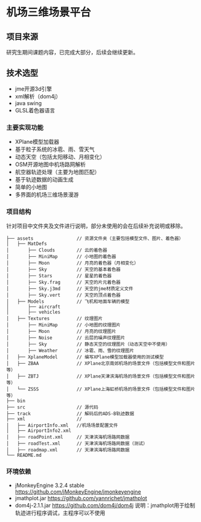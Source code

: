 # 机场三维场景平台
## 项目来源
研究生期间课题内容，已完成大部分，后续会继续更新。
## 技术选型
- jme开源3d引擎
- xml解析（dom4j）
- java swing
- GLSL着色器语言
### 主要实现功能
- XPlane模型加载器
- 基于粒子系统的冰雹、雨、雪天气
- 动态天空（包括太阳移动、月相变化）
- OSM开源地图中机场路网解析
- 航空器轨迹处理（主要为地图匹配）
- 基于轨迹数据的动画生成
- 简单的小地图
- 多界面的机场三维场景漫游
### 项目结构
针对项目中文件夹及文件进行说明，部分未使用的会在后续补充说明或移除。
```
├── assets                // 资源文件夹（主要包括模型文件、图片、着色器）
│   ├── MatDefs  
│       ├── Clouds        // 云的着色器
│       ├── MiniMap       // 小地图的着色器
│       ├── Moon          // 月亮的着色器（月相变化）
│       ├── Sky           // 天空的基本着色器
│       ├── Stars         // 星星的着色器
│       ├── Sky.frag      // 天空的片元着色器
│       ├── Sky.j3md      // 天空的jme材质定义文件
│       ├── Sky.vert      // 天空的顶点着色器
│   ├── Models            // 飞机和地面车辆的模型
│       ├── aircraft      
│       ├── vehicles   
│   ├── Textures          // 纹理图片
│       ├── MiniMap       // 小地图的纹理图片
│       ├── Moon          // 月亮的纹理图片
│       ├── Noise         // 云层的噪声纹理图片
│       ├── Sky           // 静态天空的纹理图片（动态天空中不使用）
│       ├── Weather       // 冰雹、雨、雪的纹理图片
│   ├── XplaneModel       // 编写XPlane模型加载器使用的测试模型
│   ├── ZBAA              // XPlane北京南郊机场的场景文件（包括模型文件和图片等）
│   ├── ZBTJ              // XPlane天津滨海机场的场景文件（包括模型文件和图片等）
│   └── ZSSS              // XPlane上海虹桥机场的场景文件（包括模型文件和图片等）
├── bin                   
├── src                   // 源代码
├── track                 // 解码后的ADS-B轨迹数据
├── xml                   //
│   ├── AirportInfo.xml   //机场场景配置文件
│   ├── AirportInfo2.xml 
│   ├── roadPoint.xml     // 天津滨海机场路网数据
│   ├── roadTest.xml      // 天津滨海机场路网数据（测试）
│   ├── roadmap.xml       // 天津滨海机场路网数据
└── README.md
```
### 环境依赖
- jMonkeyEngine 3.2.4 stable  <https://github.com/jMonkeyEngine/jmonkeyengine>
- jmathplot.jar  <https://github.com/yannrichet/jmathplot>
- dom4j-2.1.1.jar  <https://github.com/dom4j/dom4j>
说明：jmathplot用于绘制轨迹进行程序调试，主程序可以不使用
